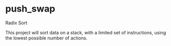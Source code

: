 # push_swap

Radix Sort

This project will sort data on a stack, with a limited set of instructions, using the lowest possible number of actions.
